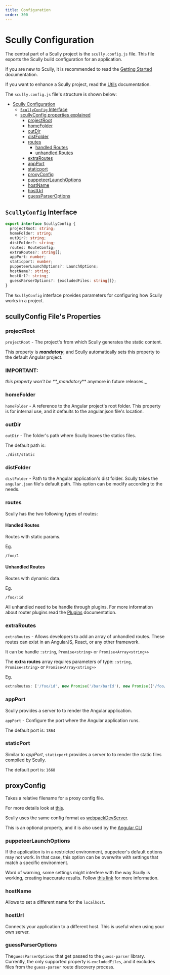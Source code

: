 ```yaml
---
title: Configuration
order: 300
---
```


# Scully Configuration

The central part of a Scully project is the `scully.config.js` file. This file exports the Scully build configuration for an application.

If you are new to Scully, it is recommended to read the [Getting Started](getting-started.md) documentation.

If you want to enhance a Scully project, read the [Utils](utils.md) documentation.

The `scully.config.js` file's structure is shown below:

- [Scully Configuration](#scully-configuration)
  - [`ScullyConfig` Interface](#scullyconfig-interface)
  - [scullyConfig properties explained](#scullyconfig-properties-explained)
    - [projectRoot](#projectroot)
    - [homeFolder](#homefolder)
    - [outDir](#outdir)
    - [distFolder](#distfolder)
    - [routes](#routes)
      - [handled Routes](#handled-routes)
      - [unhandled Routes](#unhandled-routes)
    - [extraRoutes](#extraroutes)
    - [appPort](#appport)
    - [staticport](#staticport)
    - [proxyConfig](#proxyconfig)
    - [puppeteerLaunchOptions](#puppeteerlaunchoptions)
    - [hostName](#hostname)
    - [hostUrl](#hosturl)
    - [guessParserOptions](#guessparseroptions)

## `ScullyConfig` Interface

```ts
export interface ScullyConfig {
  projectRoot: string;
  homeFolder: string;
  outDir?: string;
  distFolder?: string;
  routes: RouteConfig;
  extraRoutes?: string[];
  appPort: number;
  staticport: number;
  puppeteerLaunchOptions?: LaunchOptions;
  hostName?: string;
  hostUrl?: string;
  guessParserOptions?: {excludedFiles: string[]};
}
```

The `ScullyConfig` interface provides parameters for configuring how Scully works in a project.

## scullyConfig File's Properties

### projectRoot

`projectRoot` - The project's from which Scully generates the static content.

This property is **_mandatory_**, and Scully automatically sets this property to the default Angular project.

### IMPORTANT:

_this property won't be \*\*\_mandatory_\*\* anymore in future releases.\_

### homeFolder

`homeFolder` - A reference to the Angular project's root folder. This property is for internal use, and it defaults to the angular.json file's location.

### outDir

`outDir` - The folder's path where Scully leaves the statics files.

The default path is:

```
./dist/static
```

### distFolder

`distFolder` - Path to the Angular application's dist folder. Scully takes the `angular.json` file's default path. This option can be modify according to the needs.

### routes

Scully has the two following types of routes:

#### Handled Routes

Routes with static params.

Eg.

```
/foo/1
```

#### Unhandled Routes

Routes with dynamic data.

Eg.

```
/foo/:id
```

All unhandled need to be handle through plugins. For more information about router plugins read the [Plugins](plugins.md) documentation.

### extraRoutes

`extraRoutes` - Allows developers to add an array of unhandled routes. These routes can exist in an AngularJS, React, or any other framework.

It can be handle `:string`, `Promise<string>` or `Promise<Array<string>>`

The **extra routes** array requires parameters of type: `:string`, `Promise<string>` or `Promise<Array<string>>`

Eg.

```typescript
extraRoutes: ['/foo/id', new Promise('/bar/barId'), new Promise(['/foo/fooId', '/bar/id'])];
```

### appPort

Scully provides a server to to render the Angular application.

`appPort` - Configure the port where the Angular application runs.

The default port is: `1864`

### staticPort

Similar to _appPort_, `staticport` provides a server to to render the static files compiled by Scully.

The default port is: `1668`

## proxyConfig

Takes a relative filename for a proxy config file.

For more details look at [this](https://github.com/chimurai/http-proxy-middleware/blob/master/README.md).

Scully uses the same config format as [webpackDevServer](https://webpack.js.org/configuration/dev-server/#devserverproxy).

This is an optional property, and it is also used by the [Angular CLI](https://angular.io/guide/build#proxying-to-a-backend-server)

### puppeteerLaunchOptions

If the application is in a restricted environment, puppeteer's default options may not work. In that case,
this option can be overwrite with settings that match a specific environment.

Word of warning, some settings might interfere with the way Scully is working, creating inaccurate results.
Follow [this link](https://pptr.dev/#?product=Puppeteer&version=v2.0.0&show=api-puppeteerlaunchoptions) for more information.

### hostName

Allows to set a different name for the `localhost`.

### hostUrl

Connects your application to a different host. This is useful when using your own server.

### guessParserOptions

The`guessParserOptions` that get passed to the `guess-parser` library. Currently, the only supported property is
`excludedFiles`, and it excludes files from the `guess-parser` route discovery process.
